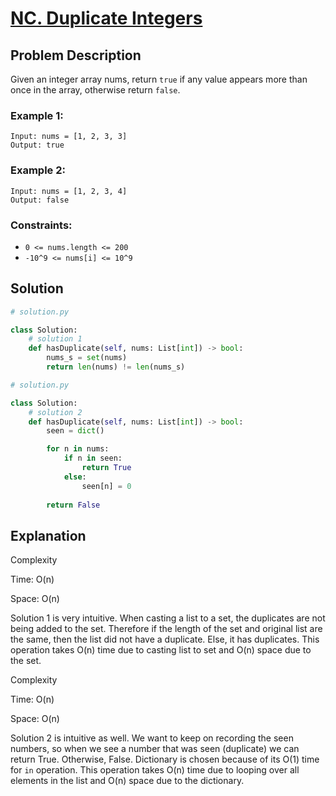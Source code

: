 # [NC. Duplicate Integers](https://neetcode.io/problems/duplicate-integer)


## Problem Description

Given an integer array nums, return `true` if any value appears more than once in the array, otherwise return `false`.

### Example 1:
```plaintext
Input: nums = [1, 2, 3, 3]
Output: true
```

### Example 2:
```plaintext
Input: nums = [1, 2, 3, 4]
Output: false
```


### Constraints:
- `0 <= nums.length <= 200`
- `-10^9 <= nums[i] <= 10^9`

## Solution

```python
# solution.py

class Solution:
    # solution 1
    def hasDuplicate(self, nums: List[int]) -> bool:
        nums_s = set(nums)
        return len(nums) != len(nums_s)

```

```python
# solution.py

class Solution:
    # solution 2
    def hasDuplicate(self, nums: List[int]) -> bool:
        seen = dict()

        for n in nums:
            if n in seen:
                return True
            else:
                seen[n] = 0
            
        return False
```

## Explanation
Complexity

Time: O(n)

Space: O(n)

Solution 1 is very intuitive. When casting a list to a set, the duplicates are not being added to the set.
Therefore if the length of the set and original list are the same, then the list did not have a duplicate.
Else, it has duplicates. This operation takes O(n) time due to casting list to set and O(n) space due to the set.

Complexity

Time: O(n)

Space: O(n)

Solution 2 is intuitive as well. We want to keep on recording the seen numbers, so when we see a number that was seen (duplicate) we can return True. Otherwise, False. Dictionary is chosen because of its O(1) time for `in` operation.
This operation takes O(n) time due to looping over all elements in the list and O(n) space due to the dictionary.
